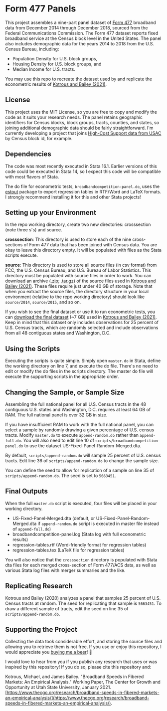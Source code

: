 # Form 477 Panels
This project assembles a nine-part panel dataset of [Form 477](https://www.fcc.gov/general/broadband-deployment-data-fcc-form-477) broadband data from December 2014 through December 2018, sourced from the Federal Communications Commission. The Form 477 dataset reports fixed broadband service at the Census block level in the United States. The panel also includes demographic data for the years 2014 to 2018 from the U.S. Census Bureau, including:

- Population Density for U.S. block groups,
- Housing Density for U.S. block groups, and
- Median Income for U.S. tracts.

You may use this repo to recreate the dataset used by and replicate the econometric results of [Kotrous and Bailey (2021)](https://www.thecgo.org/research/broadband-speeds-in-fibered-markets-an-empirical-analysis/).

## License
This project uses the MIT License, so you are free to copy and modify the code as it suits your research needs. The panel retains geographic identifiers for Census blocks, block groups, tracts, counties, and states, so joining additional demographic data should be fairly straightforward. I'm currently developing a project that joins [High-Cost Support data from USAC](https://opendata.usac.org/High-Cost/High-Cost-Connect-America-Fund-Broadband-Map-CAF-M/r59r-rpip) by Census block id, for example.

## Dependencies
The code was most recently executed in Stata 16.1. Earlier versions of this code could be executed in Stata 14, so I expect this code will be compatible with most flavors of Stata.

The do file for econometric tests, `broadbandcompetition-panel.do`, uses the [estout](http://repec.sowi.unibe.ch/stata/estout/) package to export regression tables in RTF/Word and LaTeX formats. I strongly recommend installing it for this and other Stata projects!

## Setting up your Environment
In the repo working directory, create two new directories: crosssection (note three s's) and source.

**crosssection**: This directory is used to store each of the nine cross-sections of Form 477 data that has been joined with Census data. You are okay to leave this directory empty. It will be populated with files as the Stata scripts execute.

**source**: This directory is used to store all source files (in csv format) from FCC, the U.S. Census Bureau, and U.S. Bureau of Labor Statistics. This directory must be populated with source files in order to work. You can download an archive ([.zip](https://form477-panels.s3.us-east-2.amazonaws.com/form477-panels.zip); [.tar.gz](https://form477-panels.s3.us-east-2.amazonaws.com/form477-panels.tar.gz)) of the source files used in [Kotrous and Bailey (2021)](https://www.thecgo.org/research/broadband-speeds-in-fibered-markets-an-empirical-analysis/). These files require just under 40 GB of storage. Note that when you extract the source files, the directory structure in your local environment (relative to the repo working directory) should look like `source/2014`, `source/2015`, and so on.

If you wish to see the final dataset or use it to run econometric tests, you can [download the final dataset](https://form477-panels.s3.us-east-2.amazonaws.com/US-Fixed-Panel-Random-Merged.dta) (~7 GB) used in [Kotrous and Bailey (2021)](https://www.thecgo.org/research/broadband-speeds-in-fibered-markets-an-empirical-analysis/). Keep in mind that this dataset only includes observations for 25 percent of U.S. Census tracts, which are randomly selected and include observations from all 48 contiguous states and Washington, D.C.

## Using the Scripts
Executing the scripts is quite simple. Simply open `master.do` in Stata, define the working directory on line 7, and execute the do file. There's no need to edit or modify the do files in the scripts directory. The master do file will execute the supporting scripts in the appropriate order. 

## Changing the Sample, or Sample Size
Assembling the full national panel for all U.S. Census tracts in the 48 contiguous U.S. states and Washington, D.C. requires at least 64 GB of RAM. The full national panel is over 32 GB in size.

If you have insufficient RAM to work with the full national panel, you can select a sample by randomly drawing a given percentage of U.S. census tracts. Modify `master.do` to execute `append-random.do` rather than `append-full.do`. You will also need to edit line 10 of `scripts/broadbandcompetition-panel.do` to use the dataset US-Fixed-Panel-Random-Merged.dta.

By default, `scripts/append-random.do` will sample 25 percent of U.S. census tracts. Edit line 36 of `scripts/append-random.do` to change the sample size. 

You can define the seed to allow for replication of a sample on line 35 of `scripts/append-random.do`. The seed is set to `5663451`.

## Final Outputs
When the full `master.do` script is executed, four files will be placed in your working directory.

- US-Fixed-Panel-Merged.dta (default, or US-Fixed-Panel-Random-Merged.dta if `append-random.do` script is executed in master file instead of `append-full.do`)
- broadbandcompetition-panel.log (Stata log with full econometric results)
- regression-tables.rtf (Word-friendly format for regression tables)
- regression-tables.tex (LaTeX file for regression tables)

You will also notice that the `crosssection` directory is populated with Stata dta files for each merged cross-section of Form 477/ACS data, as well as various Stata log files with merger summaries and the like.

## Replicating Research
Kotrous and Bailey (2020) analyzes a panel that samples 25 percent of U.S. Census tracts at random. The seed for replicating that sample is `5663451`. To draw a different sample of tracts, edit the seed on line 35 of `scripts/append-random.do`.

## Supporting the Project
Collecting the data took considerable effort, and storing the source files and allowing you to retrieve them is not free. If you use or enjoy this repository, I would appreciate you [buying me a beer](https://paypal.me/michaelkotrous)! 🍺

I would love to hear from you if you publish any research that uses or was inspired by this repository! If you do so, please cite this repository and:

Kotrous, Michael, and James Bailey. "Broadband Speeds in Fibered Markets: An Empirical Analysis." Working Paper, The Center for Growth and Opportunity at Utah State University, January 2021. [https://www.thecgo.org/research/broadband-speeds-in-fibered-markets-an-empirical-analysis/](https://www.thecgo.org/research/broadband-speeds-in-fibered-markets-an-empirical-analysis/).
